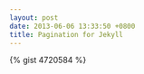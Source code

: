 ```yaml
---
layout: post
date: 2013-06-06 13:33:50 +0800
title: Pagination for Jekyll
---
```


{% gist 4720584 %}
